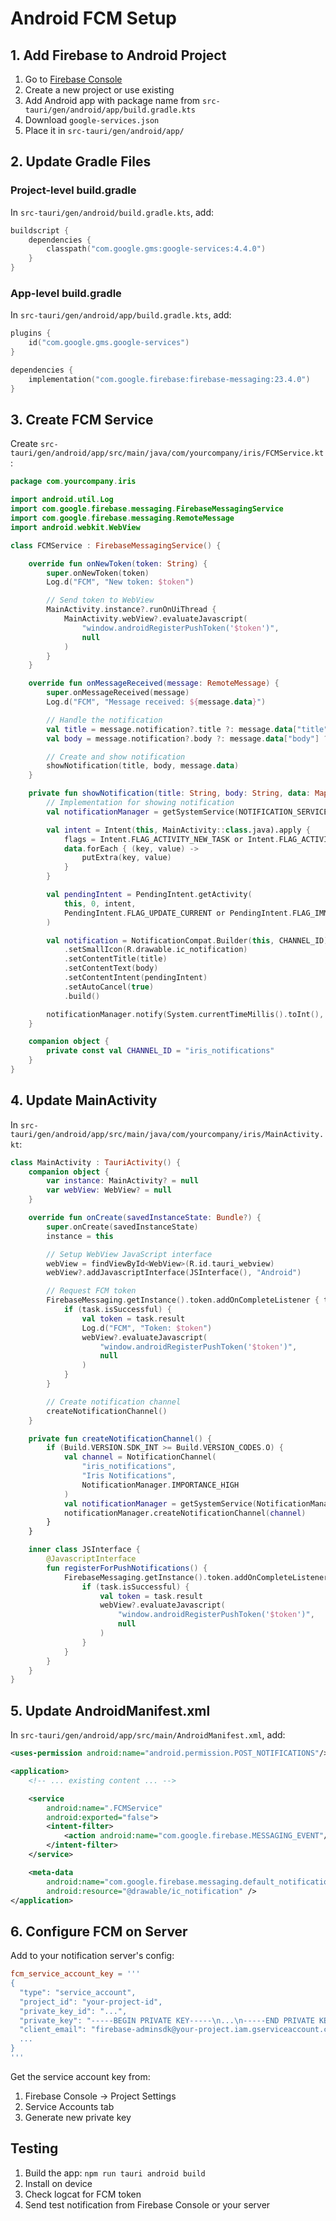 # Android FCM Setup

## 1. Add Firebase to Android Project

1. Go to [Firebase Console](https://console.firebase.google.com)
2. Create a new project or use existing
3. Add Android app with package name from `src-tauri/gen/android/app/build.gradle.kts`
4. Download `google-services.json`
5. Place it in `src-tauri/gen/android/app/`

## 2. Update Gradle Files

### Project-level build.gradle
In `src-tauri/gen/android/build.gradle.kts`, add:

```kotlin
buildscript {
    dependencies {
        classpath("com.google.gms:google-services:4.4.0")
    }
}
```

### App-level build.gradle
In `src-tauri/gen/android/app/build.gradle.kts`, add:

```kotlin
plugins {
    id("com.google.gms.google-services")
}

dependencies {
    implementation("com.google.firebase:firebase-messaging:23.4.0")
}
```

## 3. Create FCM Service

Create `src-tauri/gen/android/app/src/main/java/com/yourcompany/iris/FCMService.kt`:

```kotlin
package com.yourcompany.iris

import android.util.Log
import com.google.firebase.messaging.FirebaseMessagingService
import com.google.firebase.messaging.RemoteMessage
import android.webkit.WebView

class FCMService : FirebaseMessagingService() {

    override fun onNewToken(token: String) {
        super.onNewToken(token)
        Log.d("FCM", "New token: $token")

        // Send token to WebView
        MainActivity.instance?.runOnUiThread {
            MainActivity.webView?.evaluateJavascript(
                "window.androidRegisterPushToken('$token')",
                null
            )
        }
    }

    override fun onMessageReceived(message: RemoteMessage) {
        super.onMessageReceived(message)
        Log.d("FCM", "Message received: ${message.data}")

        // Handle the notification
        val title = message.notification?.title ?: message.data["title"] ?: "New Notification"
        val body = message.notification?.body ?: message.data["body"] ?: ""

        // Create and show notification
        showNotification(title, body, message.data)
    }

    private fun showNotification(title: String, body: String, data: Map<String, String>) {
        // Implementation for showing notification
        val notificationManager = getSystemService(NOTIFICATION_SERVICE) as NotificationManager

        val intent = Intent(this, MainActivity::class.java).apply {
            flags = Intent.FLAG_ACTIVITY_NEW_TASK or Intent.FLAG_ACTIVITY_CLEAR_TASK
            data.forEach { (key, value) ->
                putExtra(key, value)
            }
        }

        val pendingIntent = PendingIntent.getActivity(
            this, 0, intent,
            PendingIntent.FLAG_UPDATE_CURRENT or PendingIntent.FLAG_IMMUTABLE
        )

        val notification = NotificationCompat.Builder(this, CHANNEL_ID)
            .setSmallIcon(R.drawable.ic_notification)
            .setContentTitle(title)
            .setContentText(body)
            .setContentIntent(pendingIntent)
            .setAutoCancel(true)
            .build()

        notificationManager.notify(System.currentTimeMillis().toInt(), notification)
    }

    companion object {
        private const val CHANNEL_ID = "iris_notifications"
    }
}
```

## 4. Update MainActivity

In `src-tauri/gen/android/app/src/main/java/com/yourcompany/iris/MainActivity.kt`:

```kotlin
class MainActivity : TauriActivity() {
    companion object {
        var instance: MainActivity? = null
        var webView: WebView? = null
    }

    override fun onCreate(savedInstanceState: Bundle?) {
        super.onCreate(savedInstanceState)
        instance = this

        // Setup WebView JavaScript interface
        webView = findViewById<WebView>(R.id.tauri_webview)
        webView?.addJavascriptInterface(JSInterface(), "Android")

        // Request FCM token
        FirebaseMessaging.getInstance().token.addOnCompleteListener { task ->
            if (task.isSuccessful) {
                val token = task.result
                Log.d("FCM", "Token: $token")
                webView?.evaluateJavascript(
                    "window.androidRegisterPushToken('$token')",
                    null
                )
            }
        }

        // Create notification channel
        createNotificationChannel()
    }

    private fun createNotificationChannel() {
        if (Build.VERSION.SDK_INT >= Build.VERSION_CODES.O) {
            val channel = NotificationChannel(
                "iris_notifications",
                "Iris Notifications",
                NotificationManager.IMPORTANCE_HIGH
            )
            val notificationManager = getSystemService(NotificationManager::class.java)
            notificationManager.createNotificationChannel(channel)
        }
    }

    inner class JSInterface {
        @JavascriptInterface
        fun registerForPushNotifications() {
            FirebaseMessaging.getInstance().token.addOnCompleteListener { task ->
                if (task.isSuccessful) {
                    val token = task.result
                    webView?.evaluateJavascript(
                        "window.androidRegisterPushToken('$token')",
                        null
                    )
                }
            }
        }
    }
}
```

## 5. Update AndroidManifest.xml

In `src-tauri/gen/android/app/src/main/AndroidManifest.xml`, add:

```xml
<uses-permission android:name="android.permission.POST_NOTIFICATIONS"/>

<application>
    <!-- ... existing content ... -->

    <service
        android:name=".FCMService"
        android:exported="false">
        <intent-filter>
            <action android:name="com.google.firebase.MESSAGING_EVENT"/>
        </intent-filter>
    </service>

    <meta-data
        android:name="com.google.firebase.messaging.default_notification_icon"
        android:resource="@drawable/ic_notification" />
</application>
```

## 6. Configure FCM on Server

Add to your notification server's config:

```toml
fcm_service_account_key = '''
{
  "type": "service_account",
  "project_id": "your-project-id",
  "private_key_id": "...",
  "private_key": "-----BEGIN PRIVATE KEY-----\n...\n-----END PRIVATE KEY-----\n",
  "client_email": "firebase-adminsdk@your-project.iam.gserviceaccount.com",
  ...
}
'''
```

Get the service account key from:
1. Firebase Console → Project Settings
2. Service Accounts tab
3. Generate new private key

## Testing

1. Build the app: `npm run tauri android build`
2. Install on device
3. Check logcat for FCM token
4. Send test notification from Firebase Console or your server